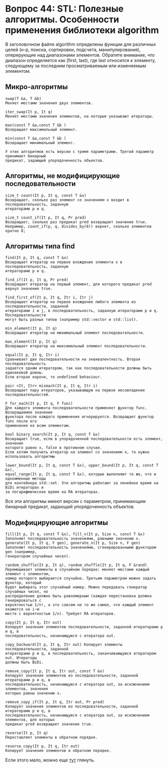 # Вопрос 44: STL: Полезные алгоритмы. Особенности применения библиотеки algorithm

В заголовочном файле algorithm определены функции для различных целей (н-р, поиска, сортировки, подсчета, манипулирования), оперирующие над диапазонами элементов. Обратите внимание, что диапазон определяется как [first, last), где last относится к элементу, следующему за последним просматриваемым или изменяемым элементом.

## Микро-алгоритмы

    swap(T &a, T &b)
    Меняет местами значения двух элементов.
    
    iter_swap(It p, It q)
    Меняет местами значения элементов, на которые указывают итераторы.
    
    max(const T &a,const T &b )
    Возвращает максимальный элемент.
    
    min(const T &a,const T &b )
    Возвращает минимальный элемент.
    
    У этих алгоритмов есть версии с тремя параметрами. Третий параметр принимает бинарный 
    предикат, задающий упорядоченность объектов. 


## Алгоритмы, не модифицирующие последовательности

    size_t count(It p, It q, const T &x)
    Возвращает, сколько раз элемент со значением x входит в последовательность, заданную 
    итераторами p и q.
    
    size_t count_if(It p, It q, Pr pred)
    Возвращает, сколько раз предикат pred возвращает значение true.
    Например, count_if(p, q, divides_by(8)) вернет, сколько элементов кратно 8;


## Алгоритмы типа find

    find(It p, It q, const T &x)
    Возвращает итератор на первое вхождение элемента x в последовательность, заданную
    итераторами p и q.
    
    find_if(It p, It q, Pr pred)
    Возвращает итератор на первый элемент, для которого предикат pred вернул значение true.
    
    find_first_of(It p, It q, Itr i, Itr j)
    Возвращает итератор на первое вхождение любого элемента из последовательности, заданной
    итераторами i и j, в последовательность, заданную итераторами p и q. Последовательности
    могут быть разных типов (например std::vector и std::list).
    
    min_element(It p, It q)
    Возвращает итератор на минимальный элемент последовательности.
    
    max_element(It p, It q)
    Возвращает итератор на максимальный элемент последовательности.
    
    equal(It p, It q, Itr i)
    Сравнивает две последовательности на эквивалентность. Вторая последовательность 
    задается одним итератором, так как последовательности должны быть одинаковой длины. 
    Если вторая короче, то undefined behaviour.
    
    pair <It, Itr> mismach(It p, It q, Itr i)
    Возвращает пару итераторов, указывающую на первое несовпадение последовательностей.
    
    F for_each(It p, It q, F func)
    Для каждого элемента последовательности применяет функтор func. Возвращаемое значение 
    функтора после каждого применения игнорируется. Возвращает функтор func после его  
    применения ко всем элементам.
    
    bool binary_search(It p, It q, const T &x)
    Возвращает true, если в упорядоченной последовательности есть элемент, значение 
    которого равно x, false в противном случае.
    Если хотим получить итератор на элемент со значением x, то нужно использовать алгоритмы
    
    lower_bound(It p, It q, const T &x), upper_bound(It p, It q, const T &x), 
    equal_range(It p, It q, const T &x), которые выполняют то же, что и одноименные методы 
    для контейнера std::set. Эти алгоритмы работают за линейное время на BiDi итераторах и 
    за логарифмическое время на RA итераторах.

Все эти алгоритмы имеют версии с параметром, принимающим бинарный предикат, задающий упорядоченность объектов.

## Модифицирующие алгоритмы

    fill(It p, It q, const T &x), fill_n(It p, Size n, const T &x)
    Заполняют последовательность значениями, равными значению x.
    generate(It p, It q, F gen), generate_n(It p, Size n, F gen)
    Заполняют последовательность значениями, сгенерированными функтором gen (например, 
    генератором случайных чисел).
    
    random_shuffle(It p, It q), random_shuffle(It p, It q, F &rand)
    Перемешивает элементы в случайном порядке: меняет местами каждый элемент с элементом, 
    номер которого выбирается случайно. Третьим параметром можно задать функтор, который 
    будет выбирать этот случайный номер. Можно передавать генератор случайных чисел, но 
    распределение должно быть равномерным (каждая перестановка должна генерироваться с 
    вероятностью 1/n!, а это совсем не то же самое, что каждый элемент окажется на i-м 
    месте с вероятностью 1/n). Требует RA итераторов.
    
    copy(It p, It q, Itr out)
    Копирует значения элементов последовательности, заданной итераторами p и q, в 
    последовательность, начинающуюся с итератора out.
    
    copy_backward(It p, It q, Itr out) Копирует элементы последовательности, заданной 
    итераторами p и q, в последовательность, заканчивающуюся итератором out. Итераторы 
    должны быть BiDi.
    
    remove_copy(It p, It q, Itr out, const T &x)
    Копирует значения элементов из последовательности, заданной итераторами p и q, в 
    последовательность, начинающуюся с итератора out, за исключением элементов, значения 
    которых равны значению x.
    
    remove_copy_if(It p, It q, Itr out, Pr pred)
    Копирует значения элементов из последовательности, заданной итераторами p и q, в 
    последовательность, начинающуюся с итератора out, за исключением элементов, для которых 
    предикат pred возвращает значение true.
    
    reverse(It p, It q)
    Переставляет элементы в обратном порядке.
    
    reverse_copy(It p, It q, Itr out)
    Копирует значения элементов в обратном порядке. 

Если этого мало, можно еще [тут](http://ru.cppreference.com/w/cpp/algorithm) глянуть.